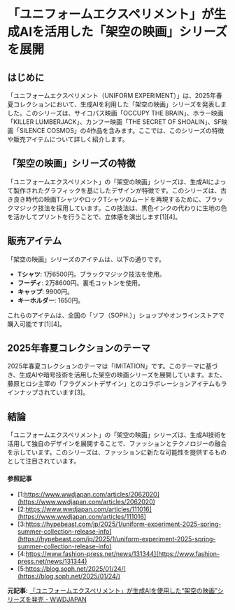 # 「ユニフォームエクスペリメント」が生成AIを活用した「架空の映画」シリーズを展開

## はじめに

「ユニフォームエクスペリメント（UNIFORM EXPERIMENT）」は、2025年春夏コレクションにおいて、生成AIを利用した「架空の映画」シリーズを発表しました。このシリーズは、サイコパス映画「OCCUPY THE BRAIN」、ホラー映画「KILLER LUMBERJACK」、カンフー映画「THE SECRET OF SHOALIN」、SF映画「SILENCE COSMOS」の4作品を含みます。ここでは、このシリーズの特徴や販売アイテムについて詳しく紹介します。

## 「架空の映画」シリーズの特徴

「ユニフォームエクスペリメント」の「架空の映画」シリーズは、生成AIによって製作されたグラフィックを基にしたデザインが特徴です。このシリーズは、古き良き時代の映画TシャツやロックTシャツのムードを再現するために、ブラックマジック技法を採用しています。この技法は、黒色インクの代わりに生地の色を活かしてプリントを行うことで、立体感を演出します[1][4]。

## 販売アイテム

「架空の映画」シリーズのアイテムは、以下の通りです。

- **Tシャツ**: 1万6500円。ブラックマジック技法を使用。
- **フーディ**: 2万8600円。裏毛コットンを使用。
- **キャップ**: 9900円。
- **キーホルダー**: 1650円。

これらのアイテムは、全国の「ソフ（SOPH.）」ショップやオンラインストアで購入可能です[1][4]。

## 2025年春夏コレクションのテーマ

2025年春夏コレクションのテーマは「IMITATION」です。このテーマに基づき、生成AIや暗号技術を活用した架空の映画シリーズを展開しています。また、藤原ヒロシ主宰の「フラグメントデザイン」とのコラボレーションアイテムもラインナップされています[3]。

## 結論

「ユニフォームエクスペリメント」の「架空の映画」シリーズは、生成AI技術を活用して独自のデザインを展開することで、ファッションとテクノロジーの融合を示しています。このシリーズは、ファッションに新たな可能性を提供するものとして注目されています。

#### 参照記事
- [1:https://www.wwdjapan.com/articles/2062020](https://www.wwdjapan.com/articles/2062020)
- [2:https://www.wwdjapan.com/articles/111016](https://www.wwdjapan.com/articles/111016)
- [3:https://hypebeast.com/jp/2025/1/uniform-experiment-2025-spring-summer-collection-release-info](https://hypebeast.com/jp/2025/1/uniform-experiment-2025-spring-summer-collection-release-info)
- [4:https://www.fashion-press.net/news/131344](https://www.fashion-press.net/news/131344)
- [5:https://blog.soph.net/2025/01/24/](https://blog.soph.net/2025/01/24/)


**元記事:** [「ユニフォームエクスペリメント」が生成AIを使用した“架空の映画”シリーズを発売 - WWDJAPAN](https://www.wwdjapan.com/articles/2062020)
